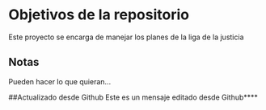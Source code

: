 # Objetivos de la repositorio

Este proyecto se encarga de manejar los planes de la liga de la justicia

## Notas
Pueden hacer lo que quieran...

##Actualizado desde Github
Este es un mensaje editado desde Github****

